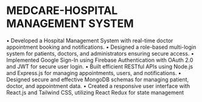 # MEDCARE-HOSPITAL MANAGEMENT SYSTEM
 
• Developed a Hospital Management System with real-time doctor appointment booking and notifications.
• Designed a role-based multi-login system for patients, doctors, and administrators ensuring secure access.
• Implemented Google Sign-In using Firebase Authentication with OAuth 2.0 and JWT for secure user login.
• Built efficient RESTful APIs using Node.js and Express.js for managing appointments, users, and notifications.
• Designed secure and effective MongoDB schemas for managing patient, doctor, and appointment data.
• Created a responsive user interface with React.js and Tailwind CSS, utilizing React Redux for state management
